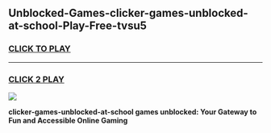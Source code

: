 
## Unblocked-Games-clicker-games-unblocked-at-school-Play-Free-tvsu5
<h3>
<a href="https://premium76.site?title=clicker-games-unblocked-at-school&ref=18A1">CLICK TO PLAY</a></h3>
<hr>

<h3>
<a href="https://premium76.site?title=clicker-games-unblocked-at-school&ref=18A1">CLICK 2 PLAY</a>
  
</h3>

<a href="https://premium76.site?title=clicker-games-unblocked-at-school&ref=18A1"><img src="https://clearcache.store/games.png"></a>


**clicker-games-unblocked-at-school games unblocked: Your Gateway to Fun and Accessible Online Gaming**
